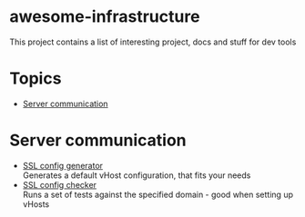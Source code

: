 # awesome-infrastructure
This project contains a list of interesting project, docs and stuff for dev tools

# Topics
- [Server communication](#server-communication)



# Server communication

- [SSL config generator](https://mozilla.github.io/server-side-tls/ssl-config-generator/) <br>
Generates a default vHost configuration, that fits your needs
- [SSL config checker](https://github.com/nabla-c0d3/sslyze) <br>
Runs a set of tests against the specified domain - good when setting up vHosts


